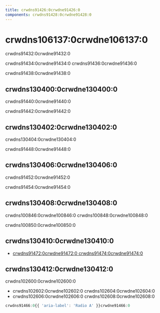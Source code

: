 ```yaml
---
title: crwdns91426:0crwdne91426:0
components: crwdns91428:0crwdne91428:0
---
```


# crwdns106137:0crwdne106137:0

<p class="description">crwdns91432:0crwdne91432:0</p>

crwdns91434:0crwdne91434:0 crwdns91436:0crwdne91436:0

crwdns91438:0crwdne91438:0

## crwdns130400:0crwdne130400:0

crwdns91440:0crwdne91440:0

crwdns91442:0crwdne91442:0

## crwdns130402:0crwdne130402:0

crwdns130404:0crwdne130404:0

crwdns91448:0crwdne91448:0

## crwdns130406:0crwdne130406:0

crwdns91452:0crwdne91452:0

crwdns91454:0crwdne91454:0

## crwdns130408:0crwdne130408:0

crwdns100846:0crwdne100846:0 crwdns100848:0crwdne100848:0

crwdns100850:0crwdne100850:0

## crwdns130410:0crwdne130410:0

- [crwdns91472:0crwdne91472:0 crwdns91474:0crwdne91474:0](crwdns91470:0crwdne91470:0)

## crwdns130412:0crwdne130412:0

crwdns102600:0crwdne102600:0

- crwdns102602:0crwdne102602:0 crwdns102604:0crwdne102604:0
- crwdns102606:0crwdne102606:0 crwdns102608:0crwdne102608:0

```jsx
crwdns91466:0{{ 'aria-label': 'Radio A' }}crwdne91466:0
```